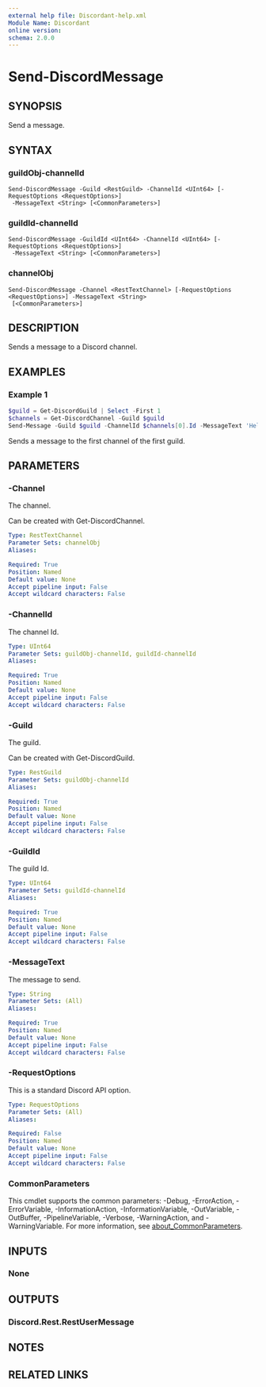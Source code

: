 ```yaml
---
external help file: Discordant-help.xml
Module Name: Discordant
online version:
schema: 2.0.0
---
```


# Send-DiscordMessage

## SYNOPSIS
Send a message.

## SYNTAX

### guildObj-channelId
```
Send-DiscordMessage -Guild <RestGuild> -ChannelId <UInt64> [-RequestOptions <RequestOptions>]
 -MessageText <String> [<CommonParameters>]
```

### guildId-channelId
```
Send-DiscordMessage -GuildId <UInt64> -ChannelId <UInt64> [-RequestOptions <RequestOptions>]
 -MessageText <String> [<CommonParameters>]
```

### channelObj
```
Send-DiscordMessage -Channel <RestTextChannel> [-RequestOptions <RequestOptions>] -MessageText <String>
 [<CommonParameters>]
```

## DESCRIPTION
Sends a message to a Discord channel.

## EXAMPLES

### Example 1
```powershell
$guild = Get-DiscordGuild | Select -First 1
$channels = Get-DiscordChannel -Guild $guild
Send-Message -Guild $guild -ChannelId $channels[0].Id -MessageText 'Hello from Discordant'
```

Sends a message to the first channel of the first guild.

## PARAMETERS

### -Channel
The channel.

Can be created with Get-DiscordChannel.

```yaml
Type: RestTextChannel
Parameter Sets: channelObj
Aliases:

Required: True
Position: Named
Default value: None
Accept pipeline input: False
Accept wildcard characters: False
```

### -ChannelId
The channel Id.

```yaml
Type: UInt64
Parameter Sets: guildObj-channelId, guildId-channelId
Aliases:

Required: True
Position: Named
Default value: None
Accept pipeline input: False
Accept wildcard characters: False
```

### -Guild
The guild.

Can be created with Get-DiscordGuild.

```yaml
Type: RestGuild
Parameter Sets: guildObj-channelId
Aliases:

Required: True
Position: Named
Default value: None
Accept pipeline input: False
Accept wildcard characters: False
```

### -GuildId
The guild Id.

```yaml
Type: UInt64
Parameter Sets: guildId-channelId
Aliases:

Required: True
Position: Named
Default value: None
Accept pipeline input: False
Accept wildcard characters: False
```

### -MessageText
The message to send.

```yaml
Type: String
Parameter Sets: (All)
Aliases:

Required: True
Position: Named
Default value: None
Accept pipeline input: False
Accept wildcard characters: False
```

### -RequestOptions
This is a standard Discord API option.

```yaml
Type: RequestOptions
Parameter Sets: (All)
Aliases:

Required: False
Position: Named
Default value: None
Accept pipeline input: False
Accept wildcard characters: False
```

### CommonParameters
This cmdlet supports the common parameters: -Debug, -ErrorAction, -ErrorVariable, -InformationAction, -InformationVariable, -OutVariable, -OutBuffer, -PipelineVariable, -Verbose, -WarningAction, and -WarningVariable. For more information, see [about_CommonParameters](http://go.microsoft.com/fwlink/?LinkID=113216).

## INPUTS

### None

## OUTPUTS

### Discord.Rest.RestUserMessage

## NOTES

## RELATED LINKS
